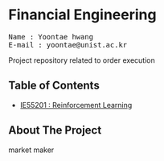 # Financial Engineering

<pre>
Name : Yoontae hwang
E-mail : yoontae@unist.ac.kr
</pre>


Project repository related to order execution

<!-- TABLE OF CONTENTS -->
## Table of Contents

* [IE55201 : Reinforcement Learning](#UNIST-HomeWork)


<!-- IE55201 : Reinforcement Learning -->
## About The Project

market maker
